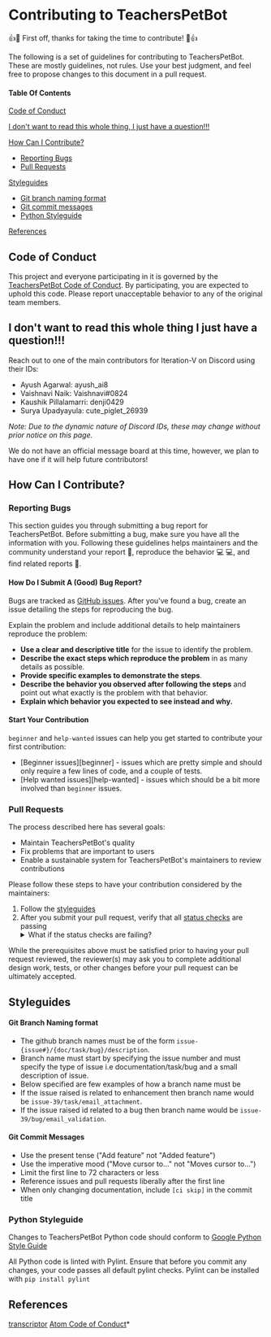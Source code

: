 # Contributing to TeachersPetBot

:+1::tada: First off, thanks for taking the time to contribute! :tada::+1:

The following is a set of guidelines for contributing to TeachersPetBot. These are mostly guidelines, not rules. Use your best judgment, and feel free to propose changes to this document in a pull request.

#### Table Of Contents

[Code of Conduct](#code-of-conduct)

[I don't want to read this whole thing, I just have a question!!!](#i-dont-want-to-read-this-whole-thing-i-just-have-a-question)

[How Can I Contribute?](#how-can-i-contribute)

- [Reporting Bugs](#reporting-bugs)
- [Pull Requests](#pull-requests)

[Styleguides](#styleguides)

- [Git branch naming format](#python-styleguide)
- [Git commit messages](#python-styleguide)
- [Python Styleguide](#python-styleguide)

[References](#References)

## Code of Conduct

This project and everyone participating in it is governed by the [TeachersPetBot Code of Conduct](CODE_OF_CONDUCT.md). By participating, you are expected to uphold this code. Please report unacceptable behavior to any of the original team members.

## I don't want to read this whole thing I just have a question!!!

Reach out to one of the main contributors for Iteration-V on Discord using their IDs:

- Ayush Agarwal: ayush_ai8
- Vaishnavi Naik: Vaishnavi#0824
- Kaushik Pillalamarri: denji0429
- Surya Upadyayula: cute_piglet_26939

_Note: Due to the dynamic nature of Discord IDs, these may change without prior notice on this page._

We do not have an official message board at this time, however, we plan to have one if it will help future contributors!

## How Can I Contribute?

### Reporting Bugs

This section guides you through submitting a bug report for TeachersPetBot. Before submitting a bug, make sure you have all the information with you. Following these guidelines helps maintainers and the community understand your report :pencil:, reproduce the behavior :computer: :computer:, and find related reports :mag_right:.

#### How Do I Submit A (Good) Bug Report?

Bugs are tracked as [GitHub issues](https://guides.github.com/features/issues/). After you've found a bug, create an issue detailing the steps for reproducing the bug.

Explain the problem and include additional details to help maintainers reproduce the problem:

- **Use a clear and descriptive title** for the issue to identify the problem.
- **Describe the exact steps which reproduce the problem** in as many details as possible.
- **Provide specific examples to demonstrate the steps**.
- **Describe the behavior you observed after following the steps** and point out what exactly is the problem with that behavior.
- **Explain which behavior you expected to see instead and why.**

#### Start Your Contribution

`beginner` and `help-wanted` issues can help you get started to contribute your first contribution:

- [Beginner issues][beginner] - issues which are pretty simple and should only require a few lines of code, and a couple of tests.
- [Help wanted issues][help-wanted] - issues which should be a bit more involved than `beginner` issues.

### Pull Requests

The process described here has several goals:

- Maintain TeachersPetBot's quality
- Fix problems that are important to users
- Enable a sustainable system for TeachersPetBot's maintainers to review contributions

Please follow these steps to have your contribution considered by the maintainers:

1. Follow the [styleguides](#styleguides)
2. After you submit your pull request, verify that all [status checks](https://help.github.com/articles/about-status-checks/) are passing <details><summary>What if the status checks are failing?</summary>If a status check is failing, and you believe that the failure is unrelated to your change, please leave a comment on the pull request explaining why you believe the failure is unrelated. A maintainer will re-run the status check for you. If we conclude that the failure was a false positive, then we will open an issue to track that problem with our status check suite.</details>

While the prerequisites above must be satisfied prior to having your pull request reviewed, the reviewer(s) may ask you to complete additional design work, tests, or other changes before your pull request can be ultimately accepted.

## Styleguides

#### Git Branch Naming format

- The github branch names must be of the form `issue-{issue#}/{doc/task/bug}/description`.
- Branch name must start by specifying the issue number and must specify the type of issue i.e documentation/task/bug and a small description of issue.
- Below specified are few examples of how a branch name must be
- If the issue raised is related to enhancement then branch name would be `issue-39/task/email_attachment`.
- If the issue raised id related to a bug then branch name would be `issue-39/bug/email_validation`.

#### Git Commit Messages

- Use the present tense ("Add feature" not "Added feature")
- Use the imperative mood ("Move cursor to..." not "Moves cursor to...")
- Limit the first line to 72 characters or less
- Reference issues and pull requests liberally after the first line
- When only changing documentation, include `[ci skip]` in the commit title

### Python Styleguide

Changes to TeachersPetBot Python code should conform to [Google Python Style Guide](https://github.com/google/styleguide/blob/gh-pages/pyguide.md)

All Python code is linted with Pylint. Ensure that before you commit any changes, your code passes all default pylint checks. Pylint can be installed with
`pip install pylint`

## References

[transcriptor](https://github.com/secheaper/transcriptor/blob/main/CONTRIBUTING.md#start-your-contribution)
[Atom Code of Conduct](https://github.com/atom/atom/blob/master/CONTRIBUTING.md#code-of-conduct)\*
